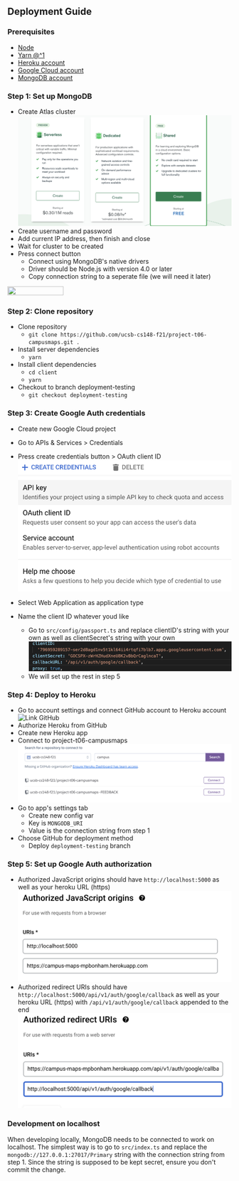 ## Deployment Guide

### Prerequisites

- [Node](https://nodejs.org/en/)
- [Yarn @^1](https://classic.yarnpkg.com/en/docs/install#windows-stable)
- [Heroku account](https://www.heroku.com/)
- [Google Cloud account](https://cloud.google.com/)
- [MongoDB account](https://www.mongodb.com/)

### Step 1: Set up MongoDB

- Create Atlas cluster
![Shared Cluster](Images/Screenshot-1.png)
- Create username and password
- Add current IP address, then finish and close
- Wait for cluster to be created
- Press connect button
  - Connect using MongoDB's native drivers
  - Driver should be Node.js with version 4.0 or later
  - Copy connection string to a seperate file (we will need it later)
<img src="https://cdn.discordapp.com/attachments/869080576236331048/911145078066675772/unknown.png" width="50%" height="50%">

### Step 2: Clone repository

- Clone repository
  - `git clone https://github.com/ucsb-cs148-f21/project-t06-campusmaps.git .`
- Install server dependencies
  - `yarn`
- Install client dependencies
  - `cd client`
  - `yarn`
- Checkout to branch deployment-testing
  - `git checkout deployment-testing`

### Step 3: Create Google Auth credentials

- Create new Google Cloud project

- Go to APIs & Services > Credentials 
- Press create credentials button > OAuth client ID
![Creds](Images/Screenshot-2.png)
- Select Web Application as application type
- Name the client ID whatever youd like
  - Go to `src/config/passport.ts` and replace clientID's string with your own as well as clientSecret's string with your own
  ![passport](Images/Screenshot-3.png)
  - We will set up the rest in step 5

### Step 4: Deploy to Heroku
- Go to account settings and connect GitHub account to Heroku account
![Link GitHub](https://lh3.googleusercontent.com/8pPLKr8uiSZ17xUliKnyhIgLx_o_wzvy-qv1rrQJ7yOHAY-HbEwP9M48m6Lpy_qatMSo5zxV8Q29dGW9WD8LYCkMRw-kRGB1zHkMbfYWPpUYw_t3dRu1nd__AXpkxicJqNR7IbRv)
- Authorize Heroku from GitHub
- Create new Heroku app
- Connect to project-t06-campusmaps
![passport](Images/Screenshot-4.png)
- Go to app's settings tab
  - Create new config var
  - Key is `MONGODB_URI`
  - Value is the connection string from step 1
- Choose GitHub for deployment method
  - Deploy `deployment-testing` branch

### Step 5: Set up Google Auth authorization
- Authorized JavaScript origins should have `http://localhost:5000` as well as your heroku URL (https)
![passport](Images/Screenshot-5.png)
- Authorized redirect URIs should have `http://localhost:5000/api/v1/auth/google/callback` as well as your heroku URL (https) with `/api/v1/auth/google/callback` appended to the end
![passport](Images/Screenshot-6.png)

### Development on localhost

When developing locally, MongoDB needs to be connected to work on localhost. The simplest way is to go to `src/index.ts` and replace the `mongodb://127.0.0.1:27017/Primary` string with the connection string from step 1. Since the string is supposed to be kept secret, ensure you don't commit the change.